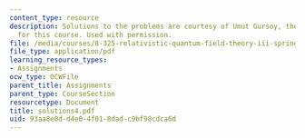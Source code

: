 ```yaml
---
content_type: resource
description: Solutions to the problems are courtesy of Umut Gursoy, the Teaching Assistant
  for this course. Used with permission.
file: /media/courses/8-325-relativistic-quantum-field-theory-iii-spring-2003/93aa8e0dd4e04f018dadc9bf98cdca6d_solutions4.pdf
file_type: application/pdf
learning_resource_types:
- Assignments
ocw_type: OCWFile
parent_title: Assignments
parent_type: CourseSection
resourcetype: Document
title: solutions4.pdf
uid: 93aa8e0d-d4e0-4f01-8dad-c9bf98cdca6d
---
```

